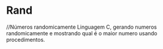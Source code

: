 # Rand
//Números randomicamente 
Linguagem C, gerando numeros randomicamente e mostrando qual é o maior numero usando procedimentos.
